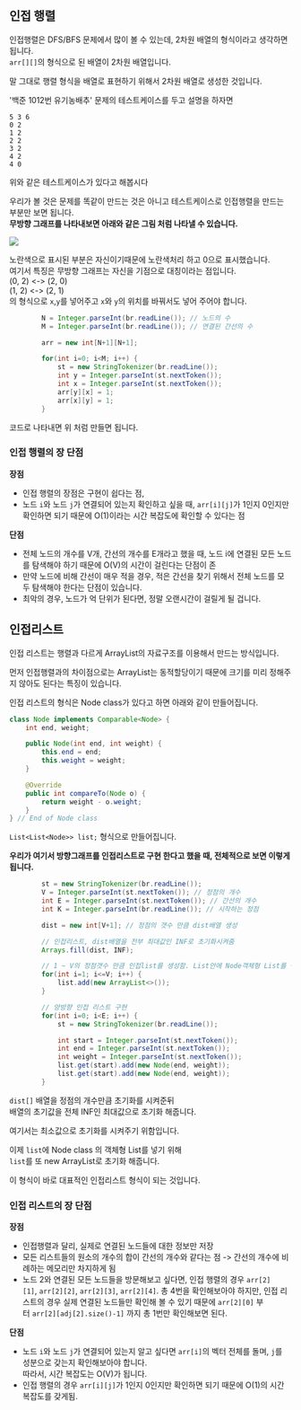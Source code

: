 ## **인접 행렬**

인접행렬은 DFS/BFS 문제에서 많이 볼 수 있는데, 2차원 배열의 형식이라고 생각하면 됩니다.  
`arr[][]`의 형식으로 된 배열이 2차원 배열입니다.

말 그대로 행렬 형식을 배열로 표현하기 위해서 2차원 배열로 생성한 것입니다.

'백준 1012번 유기농배추' 문제의 테스트케이스를 두고 설명을 하자면

```null
5 3 6
0 2
1 2
2 2
3 2
4 2
4 0
```

위와 같은 테스트케이스가 있다고 해봅시다

우리가 볼 것은 문제를 똑같이 만드는 것은 아니고 테스트케이스로 인접행렬을 만드는 부분만 보면 됩니다.  
**무방향 그래프를 나타내보면 아래와 같은 그림 처럼 나타낼 수 있습니다.**

![](https://velog.velcdn.com/images/lifeisbeautiful/post/593f1bc4-2be0-45df-974a-be843e47c4d9/image.png)

노란색으로 표시된 부분은 자신이기때문에 노란색처리 하고 0으로 표시했습니다.  
여기서 특징은 무방향 그래프는 자신을 기점으로 대칭이라는 점입니다.  
(0, 2) <-> (2, 0)  
(1, 2) <-> (2, 1)  
의 형식으로 `x`,`y`를 넣어주고 `x`와 `y`의 위치를 바꿔서도 넣어 주어야 합니다.

```java
		N = Integer.parseInt(br.readLine()); // 노드의 수
		M = Integer.parseInt(br.readLine()); // 연결된 간선의 수

		arr	= new int[N+1][N+1];

		for(int i=0; i<M; i++) {
			st = new StringTokenizer(br.readLine());
			int y = Integer.parseInt(st.nextToken());
			int x = Integer.parseInt(st.nextToken());
			arr[y][x] = 1;
			arr[x][y] = 1;
		}
```

코드로 나타내면 위 처럼 만들면 됩니다.

### **인접 행렬의 장 단점**

**장점**

- 인접 행렬의 장점은 구현이 쉽다는 점,
- 노드 `i`와 노드 `j`가 연결되어 있는지 확인하고 싶을 때, `arr[i][j]`가 1인지 0인지만 확인하면 되기 때문에 O(1)이라는 시간 복잡도에 확인할 수 있다는 점

**단점**

- 전체 노드의 개수를 V개, 간선의 개수를 E개라고 했을 때, 노드 i에 연결된 모든 노드를 탐색해야 하기 때문에 O(V)의 시간이 걸린다는 단점이 존
- 만약 노드에 비해 간선이 매우 적을 경우, 적은 간선을 찾기 위해서 전체 노드를 모두 탐색해야 한다는 단점이 있습니다.
- 최악의 경우, 노드가 억 단위가 된다면, 정말 오랜시간이 걸릴게 될 겁니다.

## 인접리스트

인접 리스트는 행렬과 다르게 ArrayList의 자료구조를 이용해서 만드는 방식입니다.

먼저 인접행렬과의 차이점으로는 ArrayList는 동적할당이기 때문에 크기를 미리 정해주지 않아도 된다는 특징이 있습니다.

인접 리스트의 형식은 Node class가 있다고 하면 아래와 같이 만들어집니다.

```java
class Node implements Comparable<Node> {
	int end, weight;

	public Node(int end, int weight) {
		this.end = end;
		this.weight = weight;
	}

	@Override
	public int compareTo(Node o) {
		return weight - o.weight;
	}
} // End of Node class
```

`List<List<Node>> list;` 형식으로 만들어집니다.

**우리가 여기서 방향그래프를 인접리스트로 구현 한다고 했을 때, 전체적으로 보면 이렇게 됩니다.**

```java
		st = new StringTokenizer(br.readLine());
		V = Integer.parseInt(st.nextToken()); // 정점의 개수
		int E = Integer.parseInt(st.nextToken()); // 간선의 개수
		int K = Integer.parseInt(br.readLine()); // 시작하는 정점

		dist = new int[V+1]; // 정점의 갯수 만큼 dist배열 생성

		// 인접리스트, dist배열을 전부 최대값인 INF로 초기화시켜줌
		Arrays.fill(dist, INF);

		// 1 ~ V의 정점갯수 만큼 인접list를 생성함. List안에 Node객체형 List를 생성함.
		for(int i=1; i<=V; i++) {
			list.add(new ArrayList<>());
		}

		// 양방향 인접 리스트 구현
		for(int i=0; i<E; i++) {
			st = new StringTokenizer(br.readLine());

			int start = Integer.parseInt(st.nextToken());
			int end = Integer.parseInt(st.nextToken());
			int weight = Integer.parseInt(st.nextToken());
			list.get(start).add(new Node(end, weight));
			list.get(start).add(new Node(end, weight));
		}
```

`dist[]` 배열을 정점의 개수만큼 초기화를 시켜준뒤  
배열의 초기값을 전체 INF인 최대값으로 초기화 해줍니다.

여기서는 최소값으로 초기화를 시켜주기 위함입니다.

이제 `list`에 Node class 의 객체형 List를 넣기 위해  
`list`를 또 new ArrayList로 초기화 해줍니다.

이 형식이 바로 대표적인 인접리스트 형식이 되는 것입니다.

### **인접 리스트의 장 단점**

**장점**

- 인접행렬과 달리, 실제로 연결된 노드들에 대한 정보만 저장
- 모든 리스트들의 원소의 개수의 합이 간선의 개수와 같다는 점 -> 간선의 개수에 비례하는 메모리만 차지하게 됨
- 노드 2와 연결된 모든 노드들을 방문해보고 싶다면, 인접 행렬의 경우 `arr[2][1]`, `arr[2][2]`, `arr[2][3]`, `arr[2][4]`. 총 4번을 확인해보아야 하지만, 인접 리스트의 경우 실제 연결된 노드들만 확인해 볼 수 있기 때문에 `arr[2][0]` 부터 `arr[2][adj[2].size()-1]` 까지 총 1번만 확인해보면 된다.

**단점**

- 노드 `i`와 노드 `j`가 연결되어 있는지 알고 싶다면 `arr[i]`의 벡터 전체를 돌며, `j`를 성분으로 갖는지 확인해보아야 합니다.  
   따라서, 시간 복잡도는 O(V)가 됩니다.
- 인접 행렬의 경우 `arr[i][j]`가 1인지 0인지만 확인하면 되기 때문에 O(1)의 시간 복잡도를 갖게됨.
